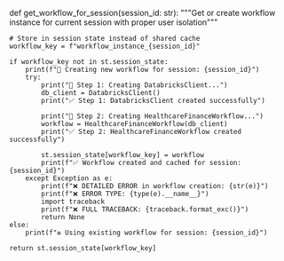 def get_workflow_for_session(session_id: str):
    """Get or create workflow instance for current session with proper user isolation"""
    
    # Store in session state instead of shared cache
    workflow_key = f"workflow_instance_{session_id}"
    
    if workflow_key not in st.session_state:
        print(f"🔧 Creating new workflow for session: {session_id}")
        try:
            print("🔧 Step 1: Creating DatabricksClient...")
            db_client = DatabricksClient()
            print("✅ Step 1: DatabricksClient created successfully")
            
            print("🔧 Step 2: Creating HealthcareFinanceWorkflow...")
            workflow = HealthcareFinanceWorkflow(db_client)
            print("✅ Step 2: HealthcareFinanceWorkflow created successfully")
            
            st.session_state[workflow_key] = workflow
            print(f"✅ Workflow created and cached for session: {session_id}")
        except Exception as e:
            print(f"❌ DETAILED ERROR in workflow creation: {str(e)}")
            print(f"❌ ERROR TYPE: {type(e).__name__}")
            import traceback
            print(f"❌ FULL TRACEBACK: {traceback.format_exc()}")
            return None
    else:
        print(f"♻️ Using existing workflow for session: {session_id}")
    
    return st.session_state[workflow_key]
